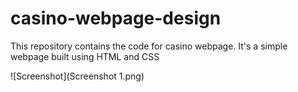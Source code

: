 # casino-webpage-design

This repository contains the code for casino webpage. It's a simple webpage built using HTML and CSS

![Screenshot](Screenshot 1.png)
